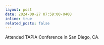 ```yaml
---
layout: post
date: 2024-09-27 07:59:00-0400
inline: true
related_posts: false
---
```


Attended TAPIA Conference in San Diego, CA.
